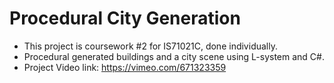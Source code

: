 # Procedural City Generation
- This project is coursework #2 for IS71021C, done individually. 
- Procedural generated buildings and a city scene using L-system and C#.
- Project Video link: https://vimeo.com/671323359
